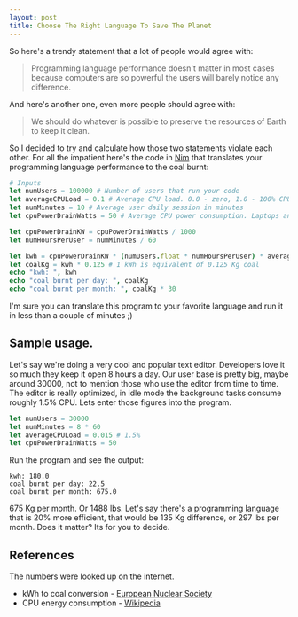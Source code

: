 ```yaml
---
layout: post
title: Choose The Right Language To Save The Planet
---
```


So here's a trendy statement that a lot of people would agree with:

> Programming language performance doesn't matter in most cases because computers
are so powerful the users will barely notice any difference.

And here's another one, even more people should agree with:

> We should do whatever is possible to preserve the resources of Earth to keep it
clean.

So I decided to try and calculate how those two statements violate each other.
For all the impatient here's the code in [Nim](https://nim-lang.org) that
translates your programming language performance to the coal burnt:

```nim
# Inputs
let numUsers = 100000 # Number of users that run your code
let averageCPULoad = 0.1 # Average CPU load. 0.0 - zero, 1.0 - 100% CPU load.
let numMinutes = 10 # Average user daily session in minutes
let cpuPowerDrainWatts = 50 # Average CPU power consumption. Laptops and desktops are roughly 30 - 100 Watts.

let cpuPowerDrainKW = cpuPowerDrainWatts / 1000
let numHoursPerUser = numMinutes / 60

let kwh = cpuPowerDrainKW * (numUsers.float * numHoursPerUser) * averageCPULoad
let coalKg = kwh * 0.125 # 1 kWh is equivalent of 0.125 Kg coal
echo "kwh: ", kwh
echo "coal burnt per day: ", coalKg
echo "coal burnt per month: ", coalKg * 30
```

I'm sure you can translate this program to your favorite language and run it in
less than a couple of minutes ;)

Sample usage.
-------------
Let's say we're doing a very cool and popular text editor. Developers love it
so much they keep it open 8 hours a day. Our user base is pretty big, maybe
around 30000, not to mention those who use the editor from time to time. The
editor is really optimized, in idle mode the background tasks consume roughly
1.5% CPU. Lets enter those figures into the program.

```nim
let numUsers = 30000
let numMinutes = 8 * 60
let averageCPULoad = 0.015 # 1.5%
let cpuPowerDrainWatts = 50
```
Run the program and see the output:
```
kwh: 180.0
coal burnt per day: 22.5
coal burnt per month: 675.0
```

675 Kg per month. Or 1488 lbs.
Let's say there's a programming language that is 20% more efficient, that would
be 135 Kg difference, or 297 lbs per month. Does it matter? Its for you to decide.

References
----------
The numbers were looked up on the internet.
- kWh to coal conversion - [European Nuclear Society](https://www.euronuclear.org/info/encyclopedia/f/fuelcomparison.htm)
- CPU energy consumption - [Wikipedia](https://en.wikipedia.org/wiki/List_of_CPU_power_dissipation_figures)

